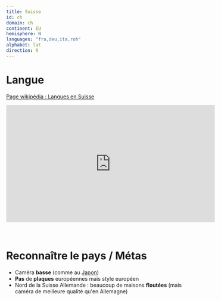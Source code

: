 ```yaml
---
title: Suisse
id: ch
domain: ch
continent: EU
hemisphere: N
languages: "fra,deu,ita,roh"
alphabet: lat
direction: R
---
```


# Langue

[Page wikipédia : Langues en Suisse](https://fr.wikipedia.org/wiki/Langues_en_Suisse)  

<div class="video-responsive">
<div>
<iframe width="560" height="315" src="https://www.youtube-nocookie.com/embed/BJEXZlLhJTU?start=29" frameborder="0" allow="accelerometer; clipboard-write; encrypted-media; gyroscope; picture-in-picture" allowfullscreen></iframe>
</div>
</div>

<br/>
<br/>

# Reconnaître le pays / Métas

- Caméra **basse** (comme au [Japon](/flag/jp))
- **Pas** de **plaques** européennes mais style européen
- Nord de la Suisse Allemande : beaucoup de maisons **floutées** (mais caméra de meilleure qualité qu'en Allemagne)
